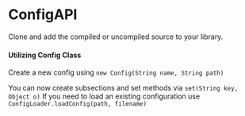 # ConfigAPI

Clone and add the compiled or uncompiled source to your library.

#### Utilizing Config Class 

Create a new config using `new Config(String name, String path)`

You can now create subsections and set methods via `set(String key, Object o)`
If you need to load an existing configuration use `ConfigLoader.loadConfig(path, filename)`
